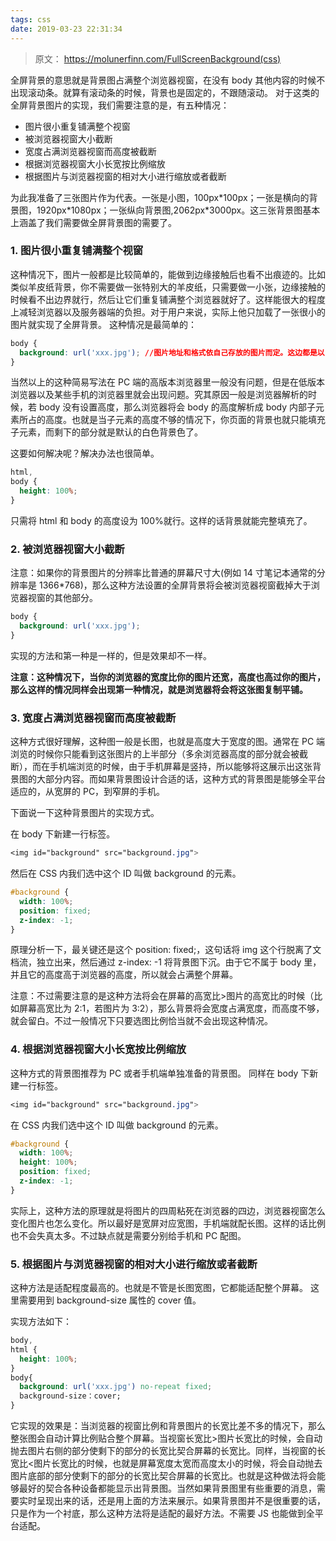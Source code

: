 ```yaml
---
tags: css
date: 2019-03-23 22:31:34
---
```


> 原文： https://molunerfinn.com/FullScreenBackground(css)

全屏背景的意思就是背景图占满整个浏览器视窗，在没有 body 其他内容的时候不出现滚动条。就算有滚动条的时候，背景也是固定的，不跟随滚动。
对于这类的全屏背景图片的实现，我们需要注意的是，有五种情况：

- 图片很小重复铺满整个视窗
- 被浏览器视窗大小截断
- 宽度占满浏览器视窗而高度被截断
- 根据浏览器视窗大小长宽按比例缩放
- 根据图片与浏览器视窗的相对大小进行缩放或者截断

为此我准备了三张图片作为代表。一张是小图，100px\*100px；一张是横向的背景图，1920px\*1080px；一张纵向背景图,2062px\*3000px。这三张背景图基本上涵盖了我们需要做全屏背景图的需要了。

### 1. 图片很小重复铺满整个视窗

这种情况下，图片一般都是比较简单的，能做到边缘接触后也看不出痕迹的。比如类似羊皮纸背景，你不需要做一张特别大的羊皮纸，只需要做一小张，边缘接触的时候看不出边界就行，然后让它们重复铺满整个浏览器就好了。这样能很大的程度上减轻浏览器以及服务器端的负担。对于用户来说，实际上他只加载了一张很小的图片就实现了全屏背景。
这种情况是最简单的：

```css
body {
  background: url('xxx.jpg'); //图片地址和格式依自己存放的图片而定。这边都是以 jpg 格式为例。下同。
}
```

当然以上的这种简易写法在 PC 端的高版本浏览器里一般没有问题，但是在低版本浏览器以及某些手机的浏览器里就会出现问题。究其原因一般是浏览器解析的时候，若 body 没有设置高度，那么浏览器将会 body 的高度解析成 body 内部子元素所占的高度。也就是当子元素的高度不够的情况下，你页面的背景也就只能填充子元素，而剩下的部分就是默认的白色背景色了。

这要如何解决呢？解决办法也很简单。

```css
html,
body {
  height: 100%;
}
```

只需将 html 和 body 的高度设为 100%就行。这样的话背景就能完整填充了。

### 2. 被浏览器视窗大小截断

注意：如果你的背景图片的分辨率比普通的屏幕尺寸大(例如 14 寸笔记本通常的分辨率是 1366\*768)，那么这种方法设置的全屏背景将会被浏览器视窗截掉大于浏览器视窗的其他部分。

```css
body {
  background: url('xxx.jpg');
}
```

实现的方法和第一种是一样的，但是效果却不一样。

**注意：这种情况下，当你的浏览器的宽度比你的图片还宽，高度也高过你的图片，那么这样的情况同样会出现第一种情况，就是浏览器将会将这张图复制平铺。**

### 3. 宽度占满浏览器视窗而高度被截断

这种方式很好理解，这种图一般是长图，也就是高度大于宽度的图。通常在 PC 端浏览的时候你只能看到这张图片的上半部分（多余浏览器高度的部分就会被截断），而在手机端浏览的时候，由于手机屏幕是竖持，所以能够将这展示出这张背景图的大部分内容。而如果背景图设计合适的话，这种方式的背景图是能够全平台适应的，从宽屏的 PC，到窄屏的手机。

下面说一下这种背景图片的实现方式。

在 body 下新建一行标签。

```css
<img id="background" src="background.jpg">
```

然后在 CSS 内我们选中这个 ID 叫做 background 的元素。

```css
#background {
  width: 100%;
  position: fixed;
  z-index: -1;
}
```

原理分析一下，最关键还是这个 position: fixed;，这句话将 img 这个行脱离了文档流，独立出来，然后通过 z-index: -1 将背景图下沉。由于它不属于 body 里，并且它的高度高于浏览器的高度，所以就会占满整个屏幕。

注意：不过需要注意的是这种方法将会在屏幕的高宽比>图片的高宽比的时候（比如屏幕高宽比为 2:1，若图片为 3:2），那么背景将会宽度占满宽度，而高度不够，就会留白。不过一般情况下只要选图比例恰当就不会出现这种情况。

### 4. 根据浏览器视窗大小长宽按比例缩放

这种方式的背景图推荐为 PC 或者手机端单独准备的背景图。
同样在 body 下新建一行标签。

```css
<img id="background" src="background.jpg">
```

在 CSS 内我们选中这个 ID 叫做 background 的元素。

```css
#background {
  width: 100%;
  height: 100%;
  position: fixed;
  z-index: -1;
}
```

实际上，这种方法的原理就是将图片的四周粘死在浏览器的四边，浏览器视窗怎么变化图片也怎么变化。所以最好是宽屏对应宽图，手机端就配长图。这样的话比例也不会失真太多。不过缺点就是需要分别给手机和 PC 配图。

### 5. 根据图片与浏览器视窗的相对大小进行缩放或者截断

这种方法是适配程度最高的。也就是不管是长图宽图，它都能适配整个屏幕。
这里需要用到 background-size 属性的 cover 值。

实现方法如下：

```css
body,
html {
  height: 100%;
}
body{
  background: url('xxx.jpg') no-repeat fixed;
  background-size：cover;
}
```

它实现的效果是：当浏览器的视窗比例和背景图片的长宽比差不多的情况下，那么整张图会自动计算比例贴合整个屏幕。当视窗长宽比>图片长宽比的时候，会自动抛去图片右侧的部分使剩下的部分的长宽比契合屏幕的长宽比。同样，当视窗的长宽比<图片长宽比的时候，也就是屏幕宽度太宽而高度太小的时候，将会自动抛去图片底部的部分使剩下的部分的长宽比契合屏幕的长宽比。也就是这种做法将会能够最好的契合各种设备都能显示出背景图。当然如果背景图里有些重要的消息，需要实时呈现出来的话，还是用上面的方法来展示。如果背景图并不是很重要的话，只是作为一个衬底，那么这种方法将是适配的最好方法。不需要 JS 也能做到全平台适配。
